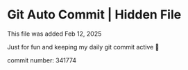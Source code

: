 # Git Auto Commit | Hidden File

This file was added Feb 12, 2025

Just for fun and keeping my daily git commit active 🤪

commit number: 341774
